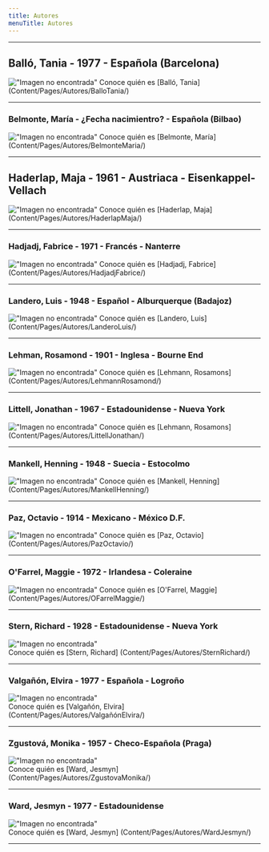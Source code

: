 ```yaml
---
title: Autores
menuTitle: Autores
---
```

***
## Balló, Tania - 1977 - Española (Barcelona)
!["Imagen no encontrada"](../BalloTania.jpg)
Conoce quién es [Balló, Tania] (Content/Pages/Autores/BalloTania/)
***
### Belmonte, María - ¿Fecha nacimientro? - Española (Bilbao)
!["Imagen no encontrada"](../BelmonteMaria.jpg)
Conoce quién es [Belmonte, María] (Content/Pages/Autores/BelmonteMaria/)
***
## Haderlap, Maja - 1961 - Austriaca - Eisenkappel-Vellach
!["Imagen no encontrada"](../HaderlapMaja.jpg)
Conoce quién es [Haderlap, Maja] (Content/Pages/Autores/HaderlapMaja/)
***
### Hadjadj, Fabrice - 1971 - Francés - Nanterre
!["Imagen no encontrada"](../HadjadjFabrice.jpg)
Conoce quién es [Hadjadj, Fabrice] (Content/Pages/Autores/HadjadjFabrice/)
***
### Landero, Luis - 1948 - Español - Alburquerque (Badajoz)
!["Imagen no encontrada"](../LanderoLuis.jpg)
Conoce quién es [Landero, Luis] (Content/Pages/Autores/LanderoLuis/)
***
### Lehman, Rosamond - 1901 - Inglesa - Bourne End
!["Imagen no encontrada"](../LehmannRosamond.jpg)
Conoce quién es [Lehmann, Rosamons] (Content/Pages/Autores/LehmannRosamond/)
***
### Littell, Jonathan - 1967 - Estadounidense - Nueva York
!["Imagen no encontrada"](../LittellJonathan.jpg)
Conoce quién es [Lehmann, Rosamons] (Content/Pages/Autores/LittellJonathan/)
***
### Mankell, Henning - 1948 - Suecia - Estocolmo
!["Imagen no encontrada"](../MankellHenning.jpg)
Conoce quién es [Mankell, Henning] (Content/Pages/Autores/MankellHenning/)
***
### Paz, Octavio - 1914 - Mexicano - México D.F.
!["Imagen no encontrada"](../PazOctavio.jpg)
Conoce quién es [Paz, Octavio] (Content/Pages/Autores/PazOctavio/)
***
### O'Farrel, Maggie - 1972 - Irlandesa - Coleraine 
!["Imagen no encontrada"](../OFarrelMaggie.jpg)
Conoce quién es [O'Farrel, Maggie] (Content/Pages/Autores/OFarrelMaggie/)
***
### Stern, Richard - 1928 - Estadounidense - Nueva York 
!["Imagen no encontrada"](../SternRichard.jpg)  
Conoce quién es [Stern, Richard] (Content/Pages/Autores/SternRichard/)
***
### Valgañón, Elvira - 1977 - Española - Logroño        
!["Imagen no encontrada"](../ValgañonElvira.jpg)                            
Conoce quién es [Valgañón, Elvira] (Content/Pages/Autores/ValgañónElvira/)
***
### Zgustová, Monika - 1957 - Checo-Española (Praga)
!["Imagen no encontrada"](../ZgustovaMonika.jpg)       
Conoce quién es [Ward, Jesmyn] (Content/Pages/Autores/ZgustovaMonika/)
***
### Ward, Jesmyn - 1977 - Estadounidense
!["Imagen no encontrada"](../WardJesmyn.jpg)       
Conoce quién es [Ward, Jesmyn] (Content/Pages/Autores/WardJesmyn/)
***